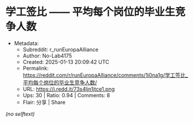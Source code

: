 # 学工签比 —— 平均每个岗位的毕业生竞争人数

- Metadata:
  - Subreddit: r_runEuropaAlliance
  - Author: No-Lab4175
  - Created: 2025-01-13 20:09:42 UTC
  - Permalink: https://reddit.com/r/runEuropaAlliance/comments/1i0na1g/学工签比_平均每个岗位的毕业生竞争人数/
  - URL: https://i.redd.it/73s4ljn1jtce1.png
  - Ups: 30 | Ratio: 0.94 | Comments: 8
  - Flair: 分享 | Share

_(no selftext)_
